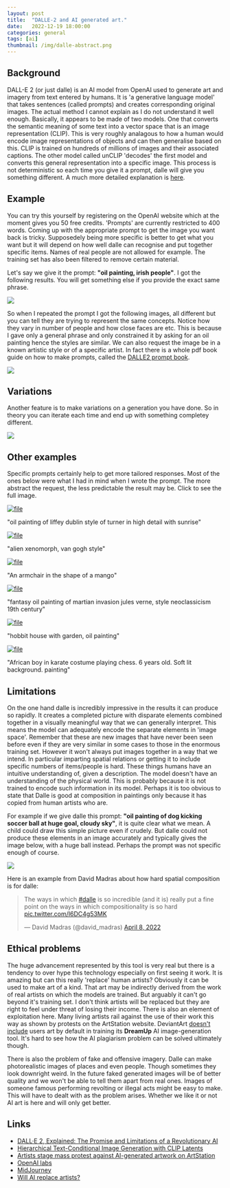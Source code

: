 ```yaml
---
layout: post
title:  "DALLE-2 and AI generated art."
date:   2022-12-19 18:00:00
categories: general
tags: [ai]
thumbnail: /img/dalle-abstract.png
---
```


## Background

DALL-E 2 (or just dalle) is an AI model from OpenAI used to generate art and imagery from text entered by humans. It is 'a generative language model' that takes sentences (called prompts) and creates corresponding original images. The actual method I cannot explain as I do not understand it well enough. Basically, it appears to be made of two models. One that converts the semantic meaning of some text into a vector space that is an image representation (CLIP). This is very roughly analagous to how a human would encode image representations of objects and can then generalise based on this. CLIP is trained on hundreds of millions of images and their associated captions. The other model called unCLIP 'decodes' the first model and converts this general representation into a specific image. This process is not deterministic so each time you give it a prompt, dalle will give you something different. A much more detailed explanation is [here](https://www.assemblyai.com/blog/how-dall-e-2-actually-works/).

## Example

You can try this yourself by registering on the OpenAI website which at the moment gives you 50 free credits. 'Prompts' are currently restricted to 400 words. Coming up with the appropriate prompt to get the image you want back is tricky. Supposedely being more specific is better to get what you want but it will depend on how well dalle can recognise and put together specific items. Names of real people are not allowed for example. The training set has also been filtered to remove certain material.

Let's say we give it the prompt: **"oil painting, irish people"**. I got the following results. You will get something else if you provide the exact same phrase.

<div style="width: auto;">
 <a href="/img/dalle-irish-people1.png"> <img class="small-scaled" src="/img/dalle-irish-people1.png"></a>
</div>

So when I repeated the prompt I got the following images, all different but you can tell they are trying to represent the same concepts. Notice how they vary in number of people and how close faces are etc. This is because I gave only a general phrase and only constrained it by asking for an oil painting hence the styles are similar. We can also request the image be in a known artistic style or of a specific artist. In fact there is a whole pdf book guide on how to make prompts, called the [DALLE2 prompt book](https://dallery.gallery/the-dalle-2-prompt-book/).

<div style="width: auto;">
 <a href="/img/dalle-irish-people2.png"> <img class="small-scaled" src="/img/dalle-irish-people2.png"></a>
</div>

## Variations

Another feature is to make variations on a generation you have done. So in theory you can iterate each time and end up with something completey different.

<div style="width: auto;">
 <a href="/img/dalle-variations-example1.png"> <img class="small-scaled" src="/img/dalle-variations-example1.png"></a>
</div>

## Other examples

Specific prompts certainly help to get more tailored responses. Most of the ones below were what I had in mind when I wrote the prompt. The more abstract the request, the less predictable the result may be. Click to see the full image.

<div class ="image-gallery">
    <div class="box"><a href="/img/dalle-liffey-sunrise.png" title="liffey">
       <img src="/img/dalle-liffey-sunrise.png" alt=file  class="img-gallery" />
     </a>
     <p class="caption">"oil painting of liffey dublin style of turner in high detail with sunrise"</p>
     </div>
     <div class="box"><a href="/img/dalle-xenomorph-vangogh.png" title="alien van gogh">
        <img src="/img/dalle-xenomorph-vangogh.png" alt=file  class="img-gallery" />
      </a>
      <p class="caption">"alien xenomorph, van gogh style"</p>
      </div>
     <div class="box"><a href="/img/dalle-mango-chair.png" title="mango chair">
        <img src="/img/dalle-mango-chair.png" alt=file  class="img-gallery" />
      </a>
      <p class="caption">"An armchair in the shape of a mango"</p>
      </div>
     <div class="box"><a href="/img/dalle-martian-julesverne.png" title="jules verne">
        <img src="/img/dalle-martian-julesverne.png" alt=file  class="img-gallery" />
      </a>
      <p class="caption">"fantasy oil painting of martian invasion jules verne, style neoclassicism 19th century"</p>
      </div>
     <div class="box"><a href="/img/dalle-hobbit-house.png" title="hobbit house">
        <img src="/img/dalle-hobbit-house.png" alt=file  class="img-gallery" />
      </a>
      <p class="caption">"hobbit house with garden, oil painting"</p>
      </div>
     <div class="box"><a href="/img/dalle-chessboy.png" title="chess boy">
        <img src="/img/dalle-chessboy.png" alt=file  class="img-gallery" />
      </a>
      <p class="caption">"African boy in karate costume playing chess. 6 years old. Soft lit background. painting"</p>
      </div>      
 </div>

## Limitations

On the one hand dalle is incredibly impressive in the results it can produce so rapidly. It creates a completed picture with disparate elements combined together in a visually meaningful way that we can generally interpret. This means the model can adequately encode the separate elements in 'image space'. Remember that these are new images that have never been seen before even if they are very similar in some cases to those in the enormous training set. However it won't always put images together in a way that we intend. In particular imparting spatial relations or getting it to include specific numbers of items/people is hard. These things humans have an intuitive understanding of, given a description. The model doesn't have an understanding of the physical world. This is probably because it is not trained to encode such information in its model. Perhaps it is too obvious to state that Dalle is good at composition in paintings only because it has copied from human artists who are.

For example if we give dalle this prompt: **"oil painting of dog kicking soccer ball at huge goal, cloudy sky"**, it is quite clear what we mean. A child could draw this simple picture even if crudely. But dalle could not produce these elements in an image accurately and typically gives the image below, with a huge ball instead. Perhaps the prompt was not specific enough of course.

<div style="width: auto;">
 <a href="/img/dalle-dog-ball.png"> <img class="small-scaled" src="/img/dalle-dog-ball.png"></a>
</div>

Here is an example from David Madras about how hard spatial composition is for dalle:

<div style="width: auto;">
<blockquote class="twitter-tweet"><p lang="en" dir="ltr">The ways in which <a href="https://twitter.com/hashtag/dalle?src=hash&amp;ref_src=twsrc%5Etfw">#dalle</a> is so incredible (and it is) really put a fine point on the ways in which compositionality is so hard <a href="https://t.co/I6DC4g53MK">pic.twitter.com/I6DC4g53MK</a></p>&mdash; David Madras (@david_madras) <a href="https://twitter.com/david_madras/status/1512573390896480267?ref_src=twsrc%5Etfw">April 8, 2022</a></blockquote> <script async src="https://platform.twitter.com/widgets.js" charset="utf-8"></script>
</div>

## Ethical problems

The huge advancement represented by this tool is very real but there is a tendency to over hype this technology especially on first seeing it work. It is amazing but can this really 'replace' human artists? Obviously it can be used to make art of a kind. That art may be indirectly derived from the work of real artists on which the models are trained. But arguably it can't go beyond it's training set. I don't think artists will be replaced but they are right to feel under threat of losing their income. There is also an element of exploitation here. Many living artists rail against the use of their work this way as shown by protests on the ArtStation website. DeviantArt [doesn't include](https://www.deviantart.com/team/journal/Create-AI-Generated-Art-Fairly-with-DreamUp-933537821) users art by default in training its **DreamUp** AI image-generation tool. It's hard to see how the AI plagiarism problem can be solved ultimately though.

There is also the problem of fake and offensive imagery. Dalle can make photorealistic images of places and even people. Though sometimes they look downright weird. In the future faked generated images will be of better quality and we won't be able to tell them apart from real ones. Images of someone famous performing revolting or illegal acts might be easy to make. This will have to dealt with as the problem arises. Whether we like it or not AI art is here and will only get better.

## Links

* [DALL·E 2, Explained: The Promise and Limitations of a Revolutionary AI](https://towardsdatascience.com/dall-e-2-explained-the-promise-and-limitations-of-a-revolutionary-ai-3faf691be220)
* [Hierarchical Text-Conditional Image Generation with CLIP Latents](https://arxiv.org/abs/2204.06125)
* [Artists stage mass protest against AI-generated artwork on ArtStation](https://arstechnica.com/information-technology/2022/12/artstation-artists-stage-mass-protest-against-ai-generated-artwork/)
* [OpenAI labs](https://labs.openai.com/)
* [MidJourney](https://www.midjourney.com/home)
* [Will AI replace artists?](https://www.youtube.com/watch?v=Ao5aV4I4Ivw)
